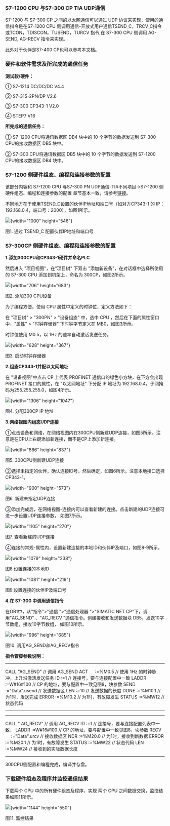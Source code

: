 ### S7-1200 CPU 与S7-300 CP TIA UDP通信

S7-1200 与 S7-300 CP 之间的以太网通信可以通过 UDP
协议来实现，使用的通信指令是在S7-1200 CPU
侧调用通信-开放式用户通信TSEND_C，TRCV_C指令或TCON，TDISCON，TUSEND，TURCV
指令,在 S7-300 CPU 侧调用 AG-SEND, AG-RECV 指令来实现。

此外对于伙伴是S7-400 CP也可以参考本文档。

### 硬件和软件需求及所完成的通信任务

**测试软/硬件：**

① S7-1214 DC/DC/DC V4.4

② S7-315-2PN/DP V2.6

③ S7-300 CP343-1 V2.0

④ STEP7 V16

**所完成的通信任务：**

① S7-1200 CPU将通讯数据区 DB4 块中的 10 个字节的数据发送到 S7-300
CPU的接收数据区 DB5 块中。

② S7-300 CPU将通讯数据区 DB5 块中的 10 个字节的数据发送到 S7-1200
CPU的接收数据区 DB4 块中。

### S7-1200 侧硬件组态、编程和连接参数的配置

该部分内容和 S7-1200 CPU 与S7-300 PN UDP通信-TIA不同项目-\>S7-1200
侧硬件组态、编程和连接参数的配置
章节基本一致，请参考[链接](../01-S7-300PN/02-Diff.html)。

不同地方在于使用TSEND_C设置的伙伴IP地址和端口号（如对方CP343-1 的
IP：192.168.0.4，端口号：2000），如图1所示。

![](images/1-01.JPG){width="1000" height="546"}

图1. 通过 TSEND_C 配置伙伴IP地址和端口号

### S7-300CP 侧硬件组态、编程和连接参数的配置

**1.添加300CPU和CP343-1硬件并命名PLC**

然后进入 "项目视图"，在"项目树" 下双击
"添加新设备"，在对话框中选择所使用的 S7-300 CPU 添加到机架上，命名为
300CP，如图2所示。

![](images/1-02.JPG){width="706" height="683"}

图2. 添加300 CPU设备

为了编程方便，使用 CPU 属性中定义的时钟位，定义方法如下：

在 "项目树" \> "300PN" \> "设备组态" 中，选中 CPU
，然后在下面的属性窗口中，"属性" \> "时钟存储器" 下时钟字节定义在
MB0，如图3所示。

时钟位使用 M0.5，以 1Hz 的速率自动激活发送任务。

![](images/1-03.JPG){width="628" height="367"}

图3. 启动时钟存储器

**2.组态CP343-1并配以太网地址**

在 "设备视图"中点击 CP 上代表 PROFINET 通信口的绿色小方块，在下方会出现
PROFINET 接口的属性，在 "以太网地址" 下分配 IP 地址为
192.168.0.4，子网掩码为255.255.255.0，如图4所示。

![](images/1-04.JPG){width="1306" height="1047"}

图4. 分配300CP IP 地址

**3.网络视图内组态UDP连接**

①点击设备和网络，在网络视图内在300CPU侧新建UDP连接，如图5所示。注意是在CPU上右键添加新连接，而不是CP上添加新连接。

![](images/1-05.JPG){width="886" height="837"}

图5. 300CPU侧新建UDP连接

②选择未指定的伙伴，确认连接ID号，然后确定，如图6所示。注意本地接口选择CP343-1。

![](images/1-06.JPG){width="900" height="573"}

图6. 新建未指定UDP连接

③添加完成后，在网络视图-连接内可以查看新建的连接。点击新建的UDP连接可进一步设置UDP连接参数，
如图7所示。

![](images/1-07.JPG){width="1105" height="270"}

图7. 查看新建的UDP连接

④连接的常规-属性内，设置新建连接的本地ID和伙伴IP及端口，如图8-9所示。

![](images/1-08.JPG){width="1079" height="238"}

图8.设置连接的本地ID

![](images/1-09.JPG){width="1081" height="219"}

图9.设置连接的伙伴IP及端口号

**4.在 S7-300 中调用通信指令**

在OB1中，从"指令"\>"通信 "\>"通信处理器 "\>"SIMATIC NET
CP"下，调用"AG_SEND" 、"AG_RECV "通信指令。创建接收和发送数据块
DB5，发送10字节数组，接收10字节数组， 如图10所示。

![](images/1-10.JPG){width="996" height="685"}

图10. 调用AG_SEND和AG_RECV指令

**指令管脚参数说明：**

  ---------------- ---------------- --------------------------------------------
  CALL "AG_SEND"                    // 调用 AG_SEND
  ACT 　           :=%M0.5          // 使用 1Hz 的时钟脉冲，上升沿激活发送任务
  ID               :=1              // 连接号，要与连接配置中一致
  LADDR            :=W#16#100       // CP 的地址，要与配置中一致见图8，块参数
  SEND             :="Data".usend   // 发送数据区
  LEN              :=10             // 发送数据的长度
  DONE             :=%M10.1         // 为1时，发送完成
  ERROR            :=%M10.2         // 为1时，有故障发生
  STATUS           :=%MW12          // 状态代码
  ---------------- ---------------- --------------------------------------------

  ----------------- --------------- -------------------------------------------
  CALL " AG_RECV"                   // 调用 AG_RECV
  ID                :=1             // 连接号，要与连接配置列表中一致，
  LADDR             :=W#16#100      // CP 的地址，要与配置中一致见图8，块参数
  RECV 　           :="Data".urcv   // 接收数据区
  NDR               :=%M20.0        // 为1时，接收到新数据
  ERROR             :=%M20.1        // 为1时，有故障发生
  STATUS            :=%MW22         // 状态代码
  LEN               :=%MW24         // 接收到的实际数据长度
  ----------------- --------------- -------------------------------------------

300CPU侧配置和编程完成，编译并存盘。

### 下载硬件组态及程序并监控通信结果

下载两个 CPU 中的所有硬件组态及程序，实现 两个 CPU
之间数据交换，监控结果如图11所示。

![](images/1-11.JPG){width="1144" height="550"}

图11. 监控结果
